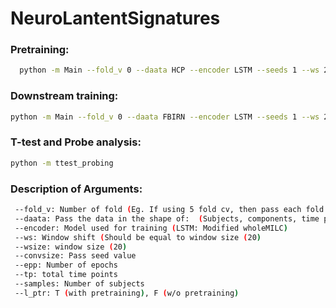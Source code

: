 # NeuroLantentSignatures

### Pretraining: 
   ```bash
     python -m Main --fold_v 0 --daata HCP --encoder LSTM --seeds 1 --ws 20 --nw 60 --wsize 20 --convsize 1 --epp 1000 --tp 1200 --samples 311 --l_ptr T
```


### Downstream training:
  ```bash
  python -m Main --fold_v 0 --daata FBIRN --encoder LSTM --seeds 1 --ws 20 --nw 7 --wsize 20 --convsize 1 --epp 1000 --tp 140 --samples 311 --l_ptr T
  ```

### T-test and Probe analysis:
  ```bash
  python -m ttest_probing
  ```

### Description of Arguments:

 ```bash
  --fold_v: Number of fold (Eg. If using 5 fold cv, then pass each fold index to train a single model).
  --daata: Pass the data in the shape of:  (Subjects, components, time points). For pretraining, pass HCP. For downstream, pass any one of these datasets (FBIRN, ADNI, B-SNIP, ABIDE, OASIS)
  --encoder: Model used for training (LSTM: Modified wholeMILC)
  --ws: Window shift (Should be equal to window size (20)
  --wsize: window size (20)
  --convsize: Pass seed value
  --epp: Number of epochs
  --tp: total time points
  --samples: Number of subjects
  --l_ptr: T (with pretraining), F (w/o pretraining)
```

